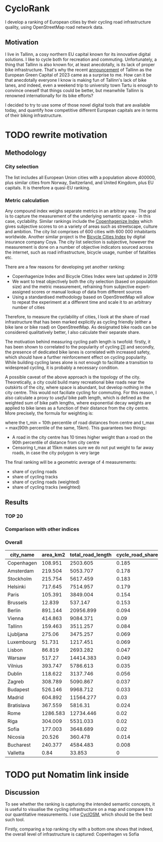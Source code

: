 # CycloRank

I develop a ranking of European cities by their cycling road infrastructure quality, using OpenStreetMap road network
data.

## Motivation

I live in Tallinn, a cosy northern EU capital known for its innovative digital solutions. I like to cycle both for
recreation and commuting. Unfortunately, a thing that Tallinn is also known for, at least anecdotally, is its lack of
proper bike infrastructure. That's why the recent
[announcement](https://www.tallinn.ee/eng/greencapital/Uudis-Tallinn-announced-as-the-European-Green-Capital-of-2023?filter_otsing_uudis_rubriik_id=421)
of Tallinn as the European Green Capital of 2023 came as a surprise to me. How can it be that anecdotally everyone I
know is making fun of Tallinn's lack of bike lanes, and indeed, even a weekend trip to university town Tartu is enough
to convince oneself that things could be better, but meanwhile Tallinn is renowned internationally for its bike efforts?

I decided to try to use some of those novel digital tools that are available today, and quantify how competitive
different European capitals are in terms of their biking infrastructure.

# TODO rewrite motivation

## Methodology

### City selection

The list includes all European Union cities with a population above 400000, plus similar cities from Norway,
Switzerland, and United Kingdom, plus EU capitals. It is therefore a quasi-EU ranking.

### Metric calculation

Any compound index weighs separate metrics in an arbitrary way. The goal is to capture the measurement of the underlying
semantic space - in this case, cyclability. Similar rankings include
the [Copenhagenize Index](https://copenhagenizeindex.eu/) which gives subjective scores to on a variety of areas such as
streetscape, culture and ambition. The city list comprises of 600 cities with 600 000 inhabitants worldwide. Another
similar project is the [Bicycle Cities Index](https://www.coya.com/bike/index-2019) by digital insurance company Coya.
The city list selection is subjective, however the measurement is done on a number of objective indicators sourced
across the internet, such as road infrastructure, bicycle usage, number of fatalities etc.

There are a few reasons for developing yet another ranking:

* Copenhagenize Index and Bicycle Cities Index were last updated in 2019
* We want to treat objectively both the city selection (based on population size) and the metric measurement, refraining
  from subjective expert-assigned scores or manual lookup of data from different sources
* Using a standardised methodology based on OpenStreetMap will allow to repeat the experiment at a different time and
  scale it to an arbitrary number of cities

Therefore, to measure the cyclability of cities, I look at the share of road infrastructure that has been marked
explicitly as cycling friendly (either a bike lane or bike road) on OpenStreetMap. As designated bike roads can be
considered qualitatively better, I also calculate their separate share.

The motivation behind measuring cycling path length is twofold: firstly, it has been shown to correlated to the
popularity of cycling [\[1\]](https://www.sciencedirect.com/science/article/pii/S2214140519301033) and secondly, the
presence of dedicated bike lanes is correlated with increased safety, which should have a further reinforcement effect
on cycling popularity. While building cycling lanes alone is not enough to facilitate a transition to widespread
cycling, it is probably a necessary condition.

A possible caveat of the above approach is the topology of the city. Theoretically, a city could build many recreational
bike roads near the outskirts of the city, where space is abundant, but develop nothing in the city centre. This would
not faciliate cycling for commuting. For this reason, I also calculate a proxy to *useful* bike path length, which is
defined as the weighted sum of bike path lengths, where exponential decay weights are applied to bike lanes as a
function of their distance from the city centre. More precisely, the formula for weighting is:

where the t_min = 10th percentile of road distances from centre and t_max = max(90th percentile of the same, 15km). This
guarantees two things:

* A road in the city centre has 10 times higher weight than a road on the 90th percentile of distance from city centre
* Censoring t_max at 15km makes sure we do not put weight to far away roads, in case the city polygon is very large

The final ranking will be a geometric average of 4 measurements:

* share of cycling roads
* share of cycling tracks
* share of cycling roads (weighted)
* share of cycling tracks (weighted)

## Results

### TOP 20

### Comparison with other indices

### Overall

| city_name  | area_km2 | total_road_length | cycle_road_share | cycle_track_share | rank_cycle_road_share | rank_cycle_track_share | rank_cycle_road_share_decayed | rank_cycle_track_share_decayed | overall_rank |
|------------|----------|-------------------|------------------|-------------------|-----------------------|------------------------|-------------------------------|--------------------------------|--------------|
| Copenhagen |  108.951 |          2503.605 |            0.185 |             0.172 |                     1 |                      3 |                             1 |                              1 |            1 |
| Amsterdam  |  219.504 |          5053.707 |            0.178 |             0.167 |                     4 |                      4 |                             2 |                              2 |            2 |
| Stockholm  |  215.754 |          5617.459 |            0.183 |             0.176 |                     2 |                      1 |                             4 |                              3 |            3 |
| Helsinki   |  717.645 |          7514.957 |            0.179 |             0.175 |                     3 |                      2 |                             6 |                              4 |            4 |
| Paris      |  105.391 |          3849.004 |            0.154 |              0.11 |                     5 |                      5 |                             3 |                              5 |            5 |
| Brussels   |   12.839 |           537.147 |            0.153 |             0.089 |                     6 |                      6 |                             5 |                              6 |            6 |
| Berlin     |  891.144 |         20956.899 |            0.094 |             0.075 |                     7 |                      8 |                             8 |                              8 |            7 |
| Vienna     |  414.863 |          9084.371 |             0.09 |             0.066 |                     8 |                      9 |                             7 |                              9 |            8 |
| Tallinn    |  159.463 |          3511.257 |            0.084 |             0.075 |                     9 |                      7 |                            10 |                             10 |            9 |
| Ljubljana  |   275.06 |          3475.257 |            0.069 |             0.057 |                    10 |                     10 |                             9 |                              7 |           10 |
| Luxembourg |   51.731 |          1217.451 |            0.069 |             0.055 |                    11 |                     11 |                            11 |                             11 |           11 |
| Lisbon     |   86.819 |          2693.282 |            0.047 |             0.046 |                    14 |                     13 |                            13 |                             12 |           12 |
| Warsaw     |   517.27 |         14414.383 |            0.049 |             0.047 |                    13 |                     12 |                            14 |                             13 |           13 |
| Vilnius    |  393.747 |          5786.613 |            0.035 |             0.034 |                    16 |                     15 |                            15 |                             14 |           14 |
| Dublin     |  118.622 |          3137.746 |            0.056 |             0.025 |                    12 |                     17 |                            12 |                             19 |           15 |
| Zagreb     |  308.789 |          5090.867 |            0.037 |             0.036 |                    15 |                     14 |                            17 |                             15 |           16 |
| Budapest   |  526.146 |          9968.712 |            0.033 |             0.024 |                    17 |                     18 |                            16 |                             16 |           17 |
| Madrid     |  604.892 |         11564.277 |             0.03 |             0.027 |                    18 |                     16 |                            22 |                             21 |           18 |
| Bratislava |  367.559 |           5816.31 |            0.024 |             0.021 |                    19 |                     19 |                            21 |                             20 |           19 |
| Rome       | 1286.583 |         12734.446 |             0.02 |             0.019 |                    20 |                     20 |                            20 |                             17 |           20 |
| Riga       |  304.009 |          5531.033 |             0.02 |             0.018 |                    21 |                     21 |                            19 |                             18 |           21 |
| Sofia      |  177.003 |          3648.689 |             0.02 |             0.014 |                    22 |                     23 |                            18 |                             22 |           22 |
| Nicosia    |   20.526 |           360.478 |            0.014 |             0.014 |                    23 |                     22 |                            24 |                             24 |           23 |
| Bucharest  |  240.377 |          4584.483 |            0.008 |             0.007 |                    24 |                     24 |                            23 |                             23 |           24 |
| Valletta   |     0.84 |            33.853 |                0 |                 0 |                    25 |                     25 |                            25 |                             25 |           25 |

# TODO put Nomatim link inside

## Discussion

To see whether the ranking is capturing the intended semantic concepts, it is useful to visualise the cycling
infrastructure on a map and compare it to our quantitative measurements. I
use [CyclOSM](https://www.cyclosm.org/#map=12/47.1842/-1.5288/cyclosm), which should be the best such tool.

Firstly, comparing a top ranking city with a bottom one shows that indeed, the overall level of infrastructure is
captured:
Copenhagen vs Sofia

